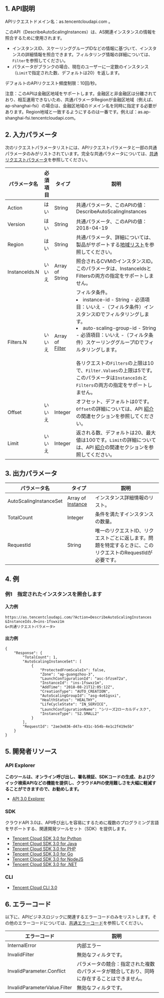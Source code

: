 ## 1. API説明

APIリクエストドメイン名：as.tencentcloudapi.com 。

このAPI（DescribeAutoScalingInstances）は、AS関連インスタンスの情報を照合するために使用されます。

* インスタンスID、スケーリンググループIDなどの情報に基づいて、インスタンスの詳細情報を照合できます。フィルタリング情報の詳細については、`Filter`を参照してください。
* パラメータがブランクの場合、現在のユーザーに一定数のインスタンス（`Limit`で指定された数、デフォルトは20）を返します。

デフォルトのAPIリクエスト頻度制限：10回/秒。

注意：このAPIは金融区地域をサポートします。金融区と非金融区は分離されており、相互運用できないため、共通パラメータRegionが金融区地域（例えば、ap-shanghai-fsi）の場合は、金融区地域のドメイン名を同時に指定する必要があります。Region地域と一致するようにするのは一番です。例えば：as.ap-shanghai-fsi.tencentcloudapi.com。



## 2. 入力パラメータ

次のリクエストパラメータリストには、APIリクエストパラメータと一部の共通パラメータのみがリストされています。完全な共通パラメータについては、[共通リクエストパラメータ](/document/api/377/20426)を参照してください。

| パラメータ名 | 必須項目 | タイプ | 説明 |
|---------|---------|---------|---------|
| Action | はい | String | 共通パラメータ、このAPIの値：DescribeAutoScalingInstances |
| Version | はい | String | 共通パラメータ、このAPIの値：2018-04-19 |
| Region | はい | String | 共通パラメータ、詳細については、製品がサポートする[地域リスト](/document/api/377/20426#.E5.9C.B0.E5.9F.9F.E5.88.97.E8.A1.A8)を参照してください。 |
| InstanceIds.N | いいえ | Array of String | 照合されるCVMのインスタンスID。このパラメータは、InstanceIdsとFiltersの両方の指定をサポートしません。 |
| Filters.N | いいえ | Array of [Filter](/document/api/377/20453#Filter) | フィルタ条件。<br/><li> instance-id - String - 必須項目：いいえ -（フィルタ条件）インスタンスIDでフィルタリングします。</li><li> auto-scaling-group-id - String - 必須項目：いいえ -（フィルタ条件）スケーリンググループIDでフィルタリングします。</li><br/>各リクエストの`Filters`の上限は10で、`Filter.Values`の上限は5です。このパラメータは`InstanceIds`と`Filters`の両方の指定をサポートしません。 |
| Offset | いいえ | Integer | オフセット、デフォルトは0です。`Offset`の詳細については、API [紹介](https://cloud.tencent.com/document/api/213/15688)の関連セクションを参照してください。 |
| Limit | いいえ | Integer | 返される数、デフォルトは20、最大値は100です。`Limit`の詳細については、API [紹介](https://cloud.tencent.com/document/api/213/15688)の関連セクションを参照してください。 |

## 3. 出力パラメータ

| パラメータ名 | タイプ | 説明 |
|---------|---------|---------|
| AutoScalingInstanceSet | Array of [Instance](/document/api/377/20453#Instance) | インスタンス詳細情報のリスト。|
| TotalCount | Integer | 条件を満たすインスタンスの数量。|
| RequestId | String | 唯一のリクエストID、リクエストごとに返します。問題を特定するときに、このリクエストのRequestIdが必要です。|

## 4. 例

### 例1　指定されたインスタンスを照合します

#### 入力例

```
https://as.tencentcloudapi.com/?Action=DescribeAutoScalingInstances
&InstanceIds.0=ins-1fswxz1m
&<共通リクエストパラメータ>
```

#### 出力例

```
{
    "Response": {
        "TotalCount": 1,
        "AutoScalingInstanceSet": [
            {
                "ProtectedFromScaleIn": false,
                "Zone": "ap-guangzhou-3",
                "LaunchConfigurationId": "asc-5fzsm72a",
                "InstanceId": "ins-1fswxz1m",
                "AddTime": "2018-08-21T12:05:12Z",
                "CreationType": "AUTO_CREATION",
                "AutoScalingGroupId": "asg-4o61gsxi",
                "HealthStatus": "HEALTHY",
                "LifeCycleState": "IN_SERVICE",
                "LaunchConfigurationName": "シリーズ2ローカルディスク",
                "InstanceType": "S2.SMALL2"
            }
        ],
        "RequestId": "2ae3e836-d47a-431c-b54b-4e1c2f419e5b"
    }
}
```


## 5. 開発者リソース

### API Explorer

**このツールは、オンライン呼び出し、署名検証、SDKコードの生成、およびクイック検索APIなどの機能を提供し、クラウドAPIの使用難しさを大幅に軽減することができますので、お勧めします。**

* [API 3.0 Explorer](https://console.cloud.tencent.com/api/explorer?Product=as&Version=2018-04-19&Action=DescribeAutoScalingInstances)

### SDK

クラウドAPI 3.0は、API呼び出しを容易にするために複数のプログラミング言語をサポートする、関連開発ツールセット（SDK）を提供します。

* [Tencent Cloud SDK 3.0 for Python](https://github.com/TencentCloud/tencentcloud-sdk-python)
* [Tencent Cloud SDK 3.0 for Java](https://github.com/TencentCloud/tencentcloud-sdk-java)
* [Tencent Cloud SDK 3.0 for PHP](https://github.com/TencentCloud/tencentcloud-sdk-php)
* [Tencent Cloud SDK 3.0 for Go](https://github.com/TencentCloud/tencentcloud-sdk-go)
* [Tencent Cloud SDK 3.0 for NodeJS](https://github.com/TencentCloud/tencentcloud-sdk-nodejs)
* [Tencent Cloud SDK 3.0 for .NET](https://github.com/TencentCloud/tencentcloud-sdk-dotnet)

### CLI

* [Tencent Cloud CLI 3.0](https://cloud.tencent.com/document/product/440/6176)

## 6. エラーコード

以下に、APIビジネスロジックに関連するエラーコードのみをリストします。その他のエラーコードについては、[共通エラーコード](/document/api/377/20428#.E5.85.AC.E5.85.B1.E9.94.99.E8.AF.AF.E7.A0.81)を参照してください。

| エラーコード | 説明 |
|---------|---------|
| InternalError | 内部エラー |
| InvalidFilter | 無効なフィルタです。 |
| InvalidParameter.Conflict | パラメータの競合：指定された複数のパラメータが競合しており、同時に存在することはできません。 |
| InvalidParameterValue.Filter | 無効なフィルタです。 |

